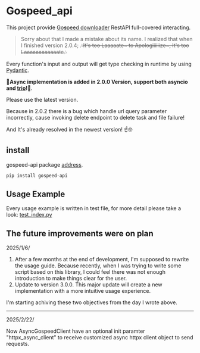 # Go~~s~~peed_api

This project provide [Go~~s~~peed downloader](https://gopeed.com/) RestAPI full-covered interacting.

> Sorry about that I made a mistake about its name. I realized that when I finished version 2.0.4;
> 🎶~~It's too Laaaaate~ to Apologiiiiiize~, It's too Laaaaaaaaaaaate~~🎶

Every function's input and output will get type checking in runtime by using [Pydantic](https://docs.pydantic.dev/).

**🎉Async implementation is added in 2.0.0 Version, support both asyncio and [trio](https://github.com/python-trio/trio)!🎉**.

Please use the latest version.

Because in 2.0.2 there is a bug which handle url query parameter incorrectly, cause invoking delete endpoint to delete task and file failure!

And It's already resolved in the newest version! ☝️🤓

## install

gospeed-api package [address](https://pypi.org/project/gospeed-api/).

```powershell
pip install gospeed-api
```

## Usage Example

Every usage example is written in test file, for more detail please take a look: [test_index.py](./tests/test_index.py)

## The future improvements were on plan

2025/1/6/

1. After a few months at the end of development, I'm supposed to rewrite the usage guide. Because recently, when I was trying to write some script based on this library, I could feel there was not enough introduction to make things clear for the user.
2. Update to version 3.0.0. This major update will create a new implementation with a more intuitive usage experience.

I'm starting achiving these two objectives from the day I wrote above.

---

2025/2/22/

Now AsyncGospeedClient have an optional init paramter "httpx_async_client" to receive customized async httpx client object to send requests.
